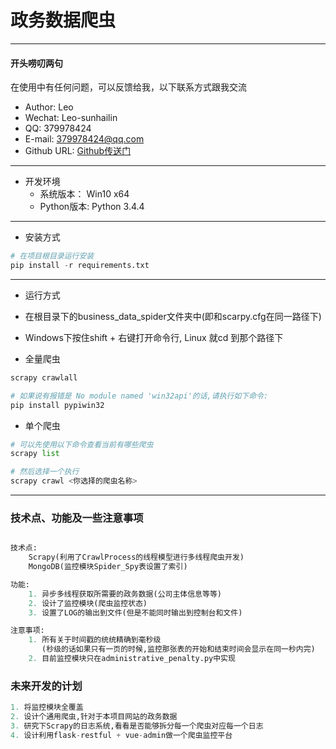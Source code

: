 # 政务数据爬虫

---

<h4 id="Contract">开头唠叨两句</h4>

在使用中有任何问题，可以反馈给我，以下联系方式跟我交流

* Author: Leo
* Wechat: Leo-sunhailin
* QQ: 379978424
* E-mail: 379978424@qq.com
* Github URL: [Github传送门](https://github.com/sunhailin-Leo/business_data_spider)

---

* 开发环境
    * 系统版本： Win10 x64
    * Python版本: Python 3.4.4

---

* 安装方式

```Python
# 在项目根目录运行安装
pip install -r requirements.txt
```

---

* 运行方式

* 在根目录下的business_data_spider文件夹中(即和scarpy.cfg在同一路径下)
* Windows下按住shift + 右键打开命令行, Linux 就cd 到那个路径下
* 全量爬虫

```Python
scrapy crawlall

# 如果说有报错是 No module named 'win32api'的话,请执行如下命令:
pip install pypiwin32

```

* 单个爬虫

```Python
# 可以先使用以下命令查看当前有哪些爬虫
scrapy list

# 然后选择一个执行
scrapy crawl <你选择的爬虫名称>

```

---

<h3 id="issue">技术点、功能及一些注意事项</h3>

```Python

技术点:
    Scrapy(利用了CrawlProcess的线程模型进行多线程爬虫开发)
    MongoDB(监控模块Spider_Spy表设置了索引)

功能:
    1. 异步多线程获取所需要的政务数据(公司主体信息等等)
    2. 设计了监控模块(爬虫监控状态)
    3. 设置了LOG的输出到文件(但是不能同时输出到控制台和文件)

注意事项:
    1. 所有关于时间戳的统统精确到毫秒级
       (秒级的话如果只有一页的时候,监控那张表的开始和结束时间会显示在同一秒内完)
    2. 目前监控模块只在administrative_penalty.py中实现

```

<h3 id="future">未来开发的计划</h3>

```Python
1. 将监控模块全覆盖
2. 设计个通用爬虫,针对于本项目网站的政务数据
3. 研究下Scrapy的日志系统,看看是否能够拆分每一个爬虫对应每一个日志
4. 设计利用flask-restful + vue-admin做一个爬虫监控平台
```
